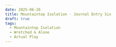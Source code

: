 ```yaml
---
date: 2025-06-26
title: Mountaintop Isolation - Journal Entry Six
draft: true
tags:
  - Mountaintop Isolation
  - Wretched & Alone
  - Actual Play
---
```

